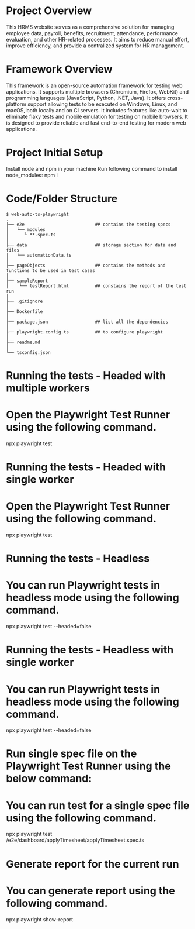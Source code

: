 # Project Overview
This HRMS website serves as a comprehensive solution for managing employee data, payroll, benefits, recruitment, attendance, performance evaluation, and other HR-related processes. It aims to reduce manual effort, improve efficiency, and provide a centralized system for HR management.

# Framework Overview
This framework is an open-source automation framework for testing web applications. It supports multiple browsers (Chromium, Firefox, WebKit) and programming languages (JavaScript, Python, .NET, Java). It offers cross-platform support allowing tests to be executed on Windows, Linux, and macOS, both locally and on CI servers. It includes features like auto-wait to eliminate flaky tests and mobile emulation for testing on mobile browsers. It is designed to provide reliable and fast end-to-end testing for modern web applications.

# Project Initial Setup
Install node and npm in your machine
Run following command to install node_modules: npm i 

# Code/Folder Structure
    $ web-auto-ts-playwright
    .
    ├── e2e                           ## contains the testing specs
    │   └── modules 
    │      └ **.spec.ts
    │
    ├── data                          ## storage section for data and files
    │   └── automationData.ts
    │
    ├── pageObjects                   ## contains the methods and functions to be used in test cases
    │
    ├── sampleReport                   
    │    └── testReport.html          ## constains the report of the test run
    │
    ├── .gitignore
    │
    ├── Dockerfile
    │
    ├── package.json                  ## list all the dependencies
    │
    ├── playwright.config.ts          ## to configure playwright
    │
    ├── readme.md
    │
    └── tsconfig.json

# Running the tests - Headed with multiple workers
# Open the Playwright Test Runner using the following command.
npx playwright test

# Running the tests - Headed with single worker
# Open the Playwright Test Runner using the following command.
npx playwright test

# Running the tests - Headless
# You can run Playwright tests in headless mode using the following command.
npx playwright test --headed=false

# Running the tests - Headless with single worker
# You can run Playwright tests in headless mode using the following command.
npx playwright test --headed=false

# Run single spec file on the Playwright Test Runner using the below command:
# You can run test for a single spec file using the following command.
npx playwright test /e2e/dashboard/applyTimesheet/applyTimesheet.spec.ts

# Generate report for the current run
# You can generate report using the following command.
npx playwright show-report

